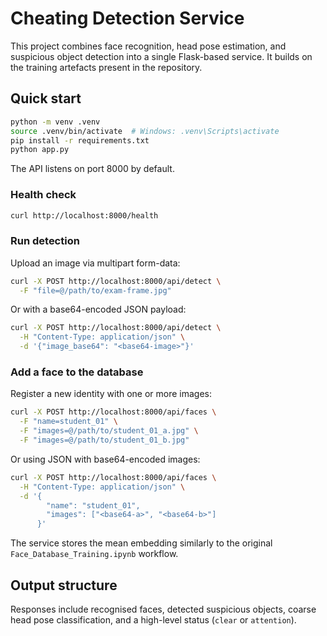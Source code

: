 # Cheating Detection Service

This project combines face recognition, head pose estimation, and suspicious object detection into a single Flask-based service. It builds on the training artefacts present in the repository.

## Quick start

```bash
python -m venv .venv
source .venv/bin/activate  # Windows: .venv\Scripts\activate
pip install -r requirements.txt
python app.py
```

The API listens on port 8000 by default.

### Health check

```bash
curl http://localhost:8000/health
```

### Run detection

Upload an image via multipart form-data:

```bash
curl -X POST http://localhost:8000/api/detect \
  -F "file=@/path/to/exam-frame.jpg"
```

Or with a base64-encoded JSON payload:

```bash
curl -X POST http://localhost:8000/api/detect \
  -H "Content-Type: application/json" \
  -d '{"image_base64": "<base64-image>"}'
```

### Add a face to the database

Register a new identity with one or more images:

```bash
curl -X POST http://localhost:8000/api/faces \
  -F "name=student_01" \
  -F "images=@/path/to/student_01_a.jpg" \
  -F "images=@/path/to/student_01_b.jpg"
```

Or using JSON with base64-encoded images:

```bash
curl -X POST http://localhost:8000/api/faces \
  -H "Content-Type: application/json" \
  -d '{
        "name": "student_01",
        "images": ["<base64-a>", "<base64-b>"]
      }'
```

The service stores the mean embedding similarly to the original `Face_Database_Training.ipynb` workflow.

## Output structure

Responses include recognised faces, detected suspicious objects, coarse head pose classification, and a high-level status (`clear` or `attention`).
